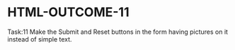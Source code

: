 # HTML-OUTCOME-11
Task:11 Make the Submit and Reset buttons in the form having  pictures on it instead of simple text.
